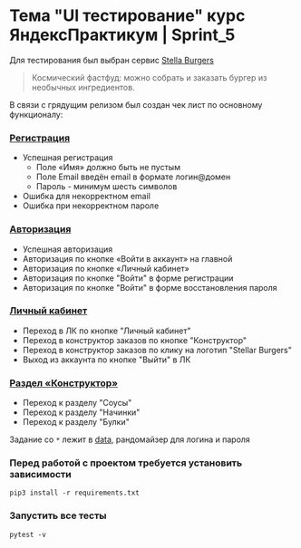 # Тема "UI тестирование" курс ЯндексПрактикум | Sprint_5
Для тестирования был выбран сервис [Stella Burgers](https://stellarburgers.nomoreparties.site/) 
> Космический фастфуд: можно собрать и заказать бургер из необычных ингредиентов.

В связи с грядущим релизом был создан чек лист по основному функционалу: 

### [Регистрация](tests/test_registration.py) 

- Успешная регистрация
    - Поле «Имя» должно быть не пустым
    - Поле Email введён email в формате логин@домен
    - Пароль - минимум шесть символов
- Ошибка для некорректном email
- Ошибка при некорректном пароле

### [Авторизация](tests/test_login.py)

- Успешная авторизация 
- Авторизация по кнопке «Войти в аккаунт» на главной 
- Авторизация по кнопке «Личный кабинет» 
- Авторизация по кнопке "Войти" в форме регистрации 
- Авторизация по кнопке "Войти" в форме восстановления пароля 

### [Личный кабинет](tests/test_lk_profile.py)

- Переход в ЛК по кнопке "Личный кабинет"
- Переход в конструктор заказов по кнопке "Конструктор"
- Переход в конструктор заказов по клику на логотип "Stellar Burgers"
- Выход из аккаунта по кнопке "Выйти" в ЛК 

### [Раздел «Конструктор»](tests/test_constructor_form.py)
- Переход к разделу "Соусы"
- Переход к разделу "Начинки"
- Переход к разделу "Булки"

Задание со `*` лежит в [data](data/data.py), рандомайзер для логина и пароля

### Перед работой с проектом требуется установить зависимости  
```shell
pip3 install -r requirements.txt
```

### Запустить все тесты 
```shell
pytest -v
```
